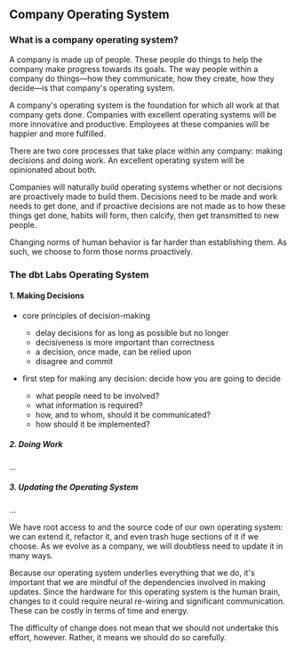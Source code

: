 ## Company Operating System

### What is a company operating system?

A company is made up of people. These people do things to help the company make progress towards its goals. The way people within a company do things—how they communicate, how they create, how they decide—is that company's operating system.

A company's operating system is the foundation for which all work at that company gets done. Companies with excellent operating systems will be more innovative and productive. Employees at these companies will be happier and more fulfilled.

There are two core processes that take place within any company: making decisions and doing work. An excellent operating system will be opinionated about both.

Companies will naturally build operating systems whether or not decisions are proactively made to build them. Decisions need to be made and work needs to get done, and if proactive decisions are not made as to how these things get done, habits will form, then calcify, then get transmitted to new people.

Changing norms of human behavior is far harder than establishing them. As such, we choose to form those norms proactively.

### The dbt Labs Operating System

#### 1. Making Decisions

- core principles of decision-making
  - delay decisions for as long as possible but no longer
  - decisiveness is more important than correctness
  - a decision, once made, can be relied upon
  - disagree and commit

- first step for making any decision: decide how you are going to decide
  - what people need to be involved?
  - what information is required?
  - how, and to whom, should it be communicated?
  - how should it be implemented?

##### 2. Doing Work
...

##### 3. Updating the Operating System
...

We have root access to and the source code of our own operating system: we can extend it, refactor it, and even trash huge sections of it if we choose. As we evolve as a company, we will doubtless need to update it in many ways.

Because our operating system underlies everything that we do, it's important that we are mindful of the dependencies involved in making updates. Since the hardware for this operating system is the human brain, changes to it could require neural re-wiring and significant communication. These can be costly in terms of time and energy.

The difficulty of change does not mean that we should not undertake this effort, however. Rather, it means we should do so carefully.
